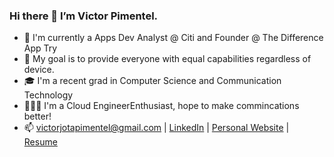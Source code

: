 ### Hi there 👋 I’m Victor Pimentel.

- 💼 I'm currently a Apps Dev Analyst @ Citi and Founder @ The Difference App Try
- 🔭 My goal is to provide everyone with equal capabilities regardless of device.
- 🎓 I'm a recent grad in Computer Science and Communication Technology
- 🙋🏽‍♂️ I'm a Cloud EngineerEnthusiast, hope to make commincations better!
- 📫 victorjotapimentel@gmail.com | [LinkedIn](https://www.linkedin.com/in/victor-josue-pimentel-3a5b6a199/) | [Personal Website](https://victorjota.com/) | [Resume](https://github.com/VictorJPimentel/resume/blob/main/Victor%20Pimentel%20Resume%202022.pdf)

<!--
**VictorJPimentel/victorjpimentel** is a ✨ _special_ ✨ repository because its `README.md` (this file) appears on your GitHub profile.
// Code to update later
Here are some ideas to get you started:

- 🔭 I’m currently working on ...
- 🌱 I’m currently learning ...
- 👯 I’m looking to collaborate on ...
- 🤔 I’m looking for help with ...
- 💬 Ask me about ...
- 📫 How to reach me: ...
- 😄 Pronouns: ...
- ⚡ Fun fact: ..
-->
